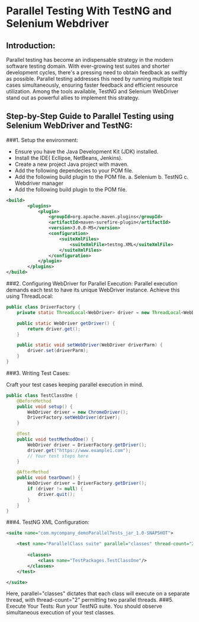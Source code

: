 # Parallel Testing With TestNG and Selenium Webdriver
## Introduction:
Parallel testing has become an indispensable strategy in the modern software testing domain. With ever-growing test suites and shorter development cycles, there's a pressing need to obtain feedback as swiftly as possible. Parallel testing addresses this need by running multiple test cases simultaneously, ensuring faster feedback and efficient resource utilization. Among the tools available, TestNG and Selenium WebDriver stand out as powerful allies to implement this strategy.
## Step-by-Step Guide to Parallel Testing using Selenium WebDriver and TestNG:

###1. Setup the environment:

- Ensure you have the Java Development Kit (JDK) installed.
- Install the IDE( Ecllipse, NetBeans, Jenkins).
- Create a new project Java project with maven.
- Add the following dependecies to your POM file.
- Add the following build plugin to the POM file.
   a.  Selenium
   b. TestNG
   c. Webdriver manager
- Add the following build plugin to the POM file.
```xml
<build>
        <plugins>
            <plugin>
                <groupId>org.apache.maven.plugins</groupId>
                <artifactId>maven-surefire-plugin</artifactId>
                <version>3.0.0-M5</version>
                <configuration>
                    <suiteXmlFiles>
                        <suiteXmlFile>testng.XML</suiteXmlFile>
                    </suiteXmlFiles>
                </configuration>
            </plugin>
		</plugins>
</build>
```
###2. Configuring WebDriver for Parallel Execution:
Parallel execution demands each test to have its unique WebDriver instance. Achieve this using ThreadLocal:
```java
public class DriverFactory {
    private static ThreadLocal<WebDriver> driver = new ThreadLocal<WebDriver>();

    public static WebDriver getDriver() {
        return driver.get();
    }

    public static void setWebDriver(WebDriver driverParm) {
        driver.set(driverParm);
    }
}
```
###3. Writing Test Cases:

Craft your test cases keeping parallel execution in mind.
```java
public class TestClassOne { 
    @BeforeMethod
    public void setup() {
        WebDriver driver = new ChromeDriver();
        DriverFactory.setWebDriver(driver);
    }

    @Test
    public void testMethodOne() {
        WebDriver driver = DriverFactory.getDriver();
        driver.get("https://www.example1.com");
        // Your test steps here
    }

    @AfterMethod
    public void tearDown() {
        WebDriver driver = DriverFactory.getDriver();
        if (driver != null) {
            driver.quit();
        }
    }
}
```
###4. TestNG XML Configuration:
```xml
<suite name="com.mycompany_demoParallelTests_jar_1.0-SNAPSHOT">

    <test name="ParallelClass suite" parallel="classes" thread-count="2">
        
        <classes>
            <class name="TestPackages.TestClassOne"/>
        </classes>
    </test>

</suite>
```
Here, parallel="classes" dictates that each class will execute on a separate thread, with thread-count="2" permitting two parallel threads.
###5. Execute Your Tests:
Run your TestNG suite. You should observe simultaneous execution of your test classes.

